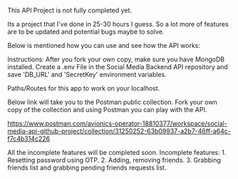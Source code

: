 This API Project is not fully completed yet.

Its a project that I've done in 25-30 hours I guess. So a lot more of features are to be updated and potential bugs maybe to solve.

Below is mentioned how you can use and see how the API works:

Instructions: After you fork your own copy, make sure you have MongoDB installed.
              Create a .env File in the Social Media Backend API repository and save 'DB_URL' and 'SecretKey' environment variables.


Paths/Routes for this app to work on your localhost.

Below link will take you to the Postman public collection. Fork your own copy of the collection and using Postman you can play with the API.

https://www.postman.com/avionics-operator-18810377/workspace/social-media-api-github-project/collection/31250252-63b09937-a2b7-46ff-a64c-f7c4b314c226


All the incomplete features will be completed soon.
Incomplete features: 1. Resetting password using OTP.
                     2. Adding, removing friends.
                     3. Grabbing friends list and grabbing pending friends requests list.